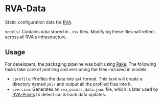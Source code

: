 RVA-Data
===

Static configuration data for [RVA](https://rva.lat/).

`models/` Contains data stored in `.csv` files. Modifying these files will reflect across all RVA's infrastructure.

## Usage
For developers, the packaging pipeline was built using [Rake](https://ruby.github.io/rake/). The following tasks take
care of profiling and versioning the files included in models.

- `:profile`: Profiles the data into `yml` format. This task will create a directory named `yml/` and output all the
  profiled files into it.
- `:version`: Generates an `rva_points_data.json` file, which is later used by [RVA-Points](https://github.com/Re-Volt-America/RVA-Points)
  to detect car & track data updates.
